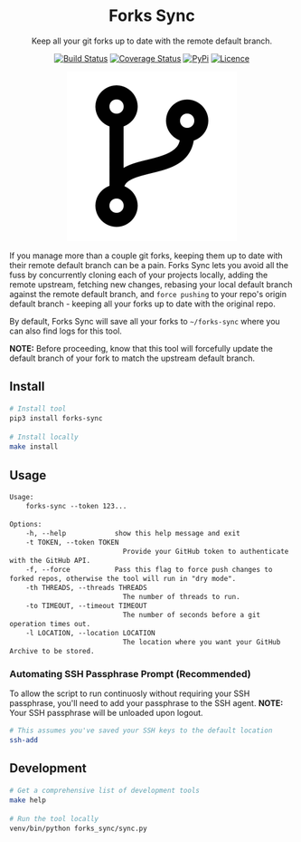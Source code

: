 <div align="center">

# Forks Sync

Keep all your git forks up to date with the remote default branch.

[![Build Status](https://github.com/Justintime50/forks-sync/workflows/build/badge.svg)](https://github.com/Justintime50/forks-sync/actions)
[![Coverage Status](https://coveralls.io/repos/github/Justintime50/forks-sync/badge.svg?branch=main)](https://coveralls.io/github/Justintime50/forks-sync?branch=main)
[![PyPi](https://img.shields.io/pypi/v/forks-sync)](https://pypi.org/project/forks-sync)
[![Licence](https://img.shields.io/github/license/justintime50/forks)](LICENSE)

<img src="https://raw.githubusercontent.com/justintime50/assets/main/src/forks-sync/showcase.png" alt="Showcase">

</div>

If you manage more than a couple git forks, keeping them up to date with their remote default branch can be a pain. Forks Sync lets you avoid all the fuss by concurrently cloning each of your projects locally, adding the remote upstream, fetching new changes, rebasing your local default branch against the remote default branch, and `force pushing` to your repo's origin default branch - keeping all your forks up to date with the original repo.

By default, Forks Sync will save all your forks to `~/forks-sync` where you can also find logs for this tool.

**NOTE:** Before proceeding, know that this tool will forcefully update the default branch of your fork to match the upstream default branch.

## Install

```bash
# Install tool
pip3 install forks-sync

# Install locally
make install
```

## Usage



```
Usage:
    forks-sync --token 123...

Options:
    -h, --help            show this help message and exit
    -t TOKEN, --token TOKEN
                            Provide your GitHub token to authenticate with the GitHub API.
    -f, --force           Pass this flag to force push changes to forked repos, otherwise the tool will run in "dry mode".
    -th THREADS, --threads THREADS
                            The number of threads to run.
    -to TIMEOUT, --timeout TIMEOUT
                            The number of seconds before a git operation times out.
    -l LOCATION, --location LOCATION
                            The location where you want your GitHub Archive to be stored.
```

### Automating SSH Passphrase Prompt (Recommended)

To allow the script to run continuosly without requiring your SSH passphrase, you'll need to add your passphrase to the SSH agent. **NOTE:** Your SSH passphrase will be unloaded upon logout.

```bash
# This assumes you've saved your SSH keys to the default location
ssh-add
```

## Development

```bash
# Get a comprehensive list of development tools
make help

# Run the tool locally
venv/bin/python forks_sync/sync.py
```
